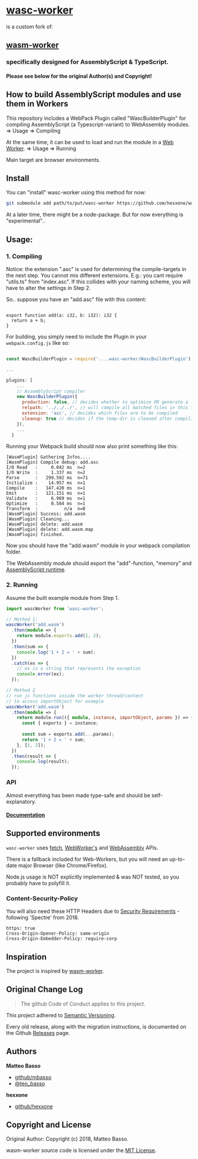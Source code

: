 # [wasc-worker](https://github.com/hexxone/wasc-worker)

is a custom fork of:
## [wasm-worker](https://github.com/mbasso/wasm-worker)

### specifically designed for AssemblyScript & TypeScript.

#### Please see below for the original Author(s) and Copyright!

## How to build AssemblyScript modules and use them in Workers

This repository includes a WebPack Plugin called "WascBuilderPlugin" for compiling AssemblyScript (a Typescript-variant) to WebAssembly modules. => Usage => Compiling

At the same time, it can be used to load and run the module in a [Web Worker](https://developer.mozilla.org/en-US/docs/Web/API/Web_Workers_API/Using_web_workers). => Usage => Running

Main target are browser environments.


## Install

You can "install" wasc-worker using this method for now:

```bash
git submodule add path/to/put/wasc-worker https://github.com/hexxone/wasc-worker
```

At a later time, there might be a node-package.
But for now everything is "experimental"..


## Usage:

### 1. Compiling

Notice: the extension ".asc" is used for determining the compile-targets in the next step.
You cannot mix different extensions.
E.g.: you cant require "utils.ts" from "index.asc".
If this collides with your naming scheme, you will have to alter the settings in Step 2.

So.. suppose you have an "add.asc" file with this content:
```asc

export function add(a: i32, b: i32): i32 {
  return a + b;
}
```

For building, you simply need to include the Plugin in your `webpack.config.js` like so:

```js

const WascBuilderPlugin = require('....wasc-worker/WascBuilderPlugin');

...

plugins: [
    ...
    // AssemblyScript compiler
    new WascBuilderPlugin({
      production: false, // decides whether to optimize OR generate a .map file
      relpath: '../../../', // will compile all matched files in this folder (recursive)
      extension: 'asc', // decides which files are to be compiled
      cleanup: true // decides if the temp-dir is cleaned after compiling (debugging?)
    }),
    ...
  ]

```

Running your Webpack build should now also print something like this:
```
[WasmPlugin] Gathering Infos....
[WasmPlugin] Compile debug: add.asc
I/O Read   :     0.042 ms  n=2
I/O Write  :     1.337 ms  n=2
Parse      :   299.502 ms  n=71
Initialize :    14.957 ms  n=1
Compile    :   147.420 ms  n=1
Emit       :   121.151 ms  n=1
Validate   :     6.969 ms  n=1
Optimize   :     0.584 ms  n=1
Transform  :          n/a  n=0
[WasmPlugin] Success: add.wasm
[WasmPlugin] Cleaning...
[WasmPlugin] delete: add.wasm
[WasmPlugin] delete: add.wasm.map
[WasmPlugin] finished.
```

Now you should have the "add.wasm" module in your webpack compilation folder.

The WebAssembly module should export the "add"-function, "memory" and [AssemblyScript runtime](https://www.assemblyscript.org/loader.html#module-instance-utility).


### 2. Running

Assume the built example module from Step 1.

```ts
import wascWorker from 'wasc-worker';

// Method 1:
wascWorker('add.wasm')
  .then(module => {
    return module.exports.add(1, 2);
  })
  .then(sum => {
    console.log('1 + 2 = ' + sum);
  })
  .catch(ex => {
    // ex is a string that represents the exception
    console.error(ex);
  });

// Method 2
// run js functions inside the worker thread/context
// to access importObject for example
wascWorker('add.wasm')
  .then(module => {
    return module.run(({ module, instance, importObject, params }) => {
      const { exports } = instance;
      
      const sum = exports.add(...params);
      return '1 + 2 = ' + sum;
    }, [1, 2]);
  })
  .then(result => {
    console.log(result);
  });
```

### API

Almost everything has been made type-safe and should be self-explanatory.

#### [Documentation](https://hexxone.github.io/we_utils/)


## Supported environments

`wasc-worker` uses [fetch](https://developer.mozilla.org/it/docs/Web/API/Fetch_API),
[WebWorker's](https://developer.mozilla.org/en-US/docs/Web/API/Web_Workers_API) and
[WebAssembly](https://developer.mozilla.org/en-US/docs/Web/JavaScript/Reference/Global_Objects/WebAssembly)
APIs.

There is a fallback included for Web-Workers, but you will need an up-to-date major Browser (like Chrome/Firefox).

Node.js usage is NOT explicitly implemented & was NOT tested, so you probably have to polyfill it.


###  Content-Security-Policy

You will also need these HTTP Headers due to [Security Requirements](https://developer.mozilla.org/en-US/docs/Web/JavaScript/Reference/Global_Objects/SharedArrayBuffer#security_requirements) - following 'Spectre' from 2018.
```
https: true
Cross-Origin-Opener-Policy: same-origin
Cross-Origin-Embedder-Policy: require-corp
```

## Inspiration

The project is inspired by [wasm-worker](https://github.com/mbasso/wasm-worker).


## Original Change Log

> The github Code of Conduct applies to this project.

This project adhered to [Semantic Versioning](http://semver.org/).

Every old release, along with the migration instructions, is documented on the Github [Releases](https://github.com/mbasso/wasm-worker/releases) page.


## Authors
**Matteo Basso**
- [github/mbasso](https://github.com/mbasso)
- [@teo_basso](https://twitter.com/teo_basso)

**hexxone**
- [github/hexxone](https://github.com/hexxone)


## Copyright and License

Original Author:
Copyright (c) 2018, Matteo Basso.

wasm-worker source code is licensed under the [MIT License](https://github.com/mbasso/wasm-worker/blob/master/LICENSE.md).
